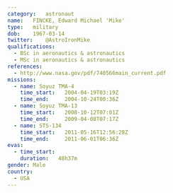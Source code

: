 ```yaml
---
category:	astronaut
name:	FINCKE, Edward Michael 'Mike'
type:	military
dob:	1967-03-14
twitter:	@AstroIronMike
qualifications:
  - BSc in aeronautics & astronautics
  - MSc in aeronautics & astronautics
references:
  - http://www.nasa.gov/pdf/740566main_current.pdf
missions:
  - name: Soyuz TMA-4
    time_start:   2004-04-19T03:19Z
    time_end:     2004-10-24T00:36Z
  - name: Soyuz TMA-13
    time_start:   2008-10-12T07:01Z
    time_end:     2009-04-08T07:17Z
  - name: STS-134
    time_start:   2011-05-16T12:56:28Z
    time_end:     2011-06-01T06:36Z
evas:
  - time_start: 
    duration:   48h37m
gender:	Male
country:
  - USA
---
```

